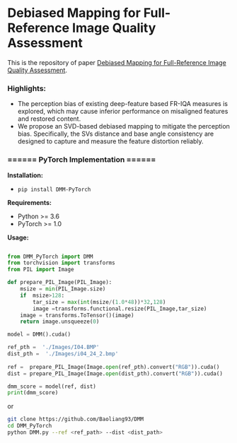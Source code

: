 # Debiased Mapping for Full-Reference Image Quality Assessment

This is the repository of paper [Debiased Mapping for Full-Reference Image Quality Assessment](https://arxiv.org/abs/2302.11464). 

### Highlights:
* The perception bias of existing deep-feature based FR-IQA measures is explored, which may cause inferior performance on misaligned features and restored content.
* We propose an SVD-based debiased mapping to mitigate the perception bias. Specifically, the SVs distance and base angle consistency are designed to capture and measure the feature distortion reliably.


### ====== PyTorch Implementation ======
**Installation:** 
- ```pip install DMM-PyTorch```

**Requirements:**  
- Python >= 3.6
- PyTorch >= 1.0

**Usage:** 
```python

from DMM_PyTorch import DMM
from torchvision import transforms
from PIL import Image

def prepare_PIL_Image(PIL_Image):
    msize = min(PIL_Image.size)
    if  msize>128:
        tar_size = max(int(msize/(1.0*48))*32,128)
        image =transforms.functional.resize(PIL_Image,tar_size)
    image = transforms.ToTensor()(image)
    return image.unsqueeze(0)

model = DMM().cuda()

ref_pth =  './Images/I04.BMP'  
dist_pth =  './Images/i04_24_2.bmp' 
  
ref =  prepare_PIL_Image(Image.open(ref_pth).convert("RGB")).cuda()
dist = prepare_PIL_Image(Image.open(dist_pth).convert("RGB")).cuda()

dmm_score = model(ref, dist)
print(dmm_score)
```
or

```bash
git clone https://github.com/Baoliang93/DMM
cd DMM_PyTorch
python DMM.py --ref <ref_path> --dist <dist_path>
```



